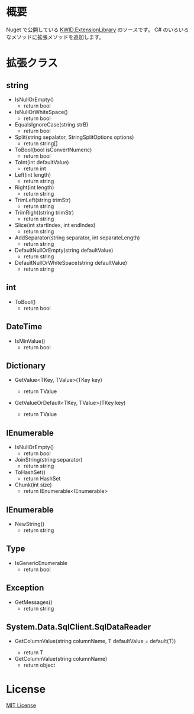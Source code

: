 # 概要
Nuget で公開している [KWID.ExtensionLibrary](https://www.nuget.org/packages/KWID.ExtensionLibrary/) のソースです。
C# のいろいろなメソッドに拡張メソッドを追加します。

# 拡張クラス

## string
+ IsNullOrEmpty()
	+ return bool
+ IsNullOrWhiteSpace()
	+ return bool
+ EqualsIgnoreCase(string strB)
	+ return bool
+ Split(string sepalator, StringSplitOptions options)
	+ return string[]
+ ToBool(bool isConvertNumeric)
	+ return bool
+ ToInt(int defaultValue)
	+ return int
+ Left(int length)
	+ return string
+ Right(int length)
	+ return string
+ TrimLeft(string trimStr)
	+ return string
+ TrimRight(string trimStr)
	+ return string
+ Slice(int startIndex, int endIndex)
	+ return string
+ AddSeparator(string separator, int separateLength)
	+ return string
+ DefaultNullOrEmpty(string defaultValue)
	+ return string
+ DefaultNullOrWhiteSpace(string defaultValue)
	+ return string

## int
+ ToBool()
	+ return bool

## DateTime
+ IsMinValue()
	+ return bool

## Dictionary
+ GetValue<TKey, TValue>(TKey key)
	+ return TValue

+ GetValueOrDefault<TKey, TValue>(TKey key)
	+ return TValue

## IEnumerable<T>
+ IsNullOrEmpty()
	+ return bool
+ JoinString(string separator)
	+ return string
+ ToHashSet()
	+ return HashSet<T>
+ Chunk(int size)
	+ return IEnumerable<IEnumerable<T>>

## IEnumerable<char>
+ NewString()
	+ return string

## Type
+ IsGenericEnumerable
	+ return bool

## Exception
+ GetMessages()
	+ return string

## System.Data.SqlClient.SqlDataReader
+ GetColumnValue<T>(string columnName, T defaultValue = default(T))
	+ return T
+ GetColumnValue(string columnName)
	+ return object

# License
[MIT License](https://github.com/kawaidainfinity/KWID.ExtensionLibrary/blob/master/LICENSE)